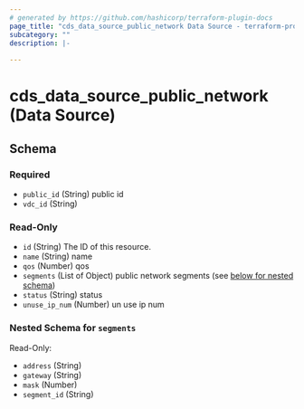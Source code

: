 ```yaml
---
# generated by https://github.com/hashicorp/terraform-plugin-docs
page_title: "cds_data_source_public_network Data Source - terraform-provider-cds"
subcategory: ""
description: |-
  
---
```


# cds_data_source_public_network (Data Source)





<!-- schema generated by tfplugindocs -->
## Schema

### Required

- `public_id` (String) public id
- `vdc_id` (String)

### Read-Only

- `id` (String) The ID of this resource.
- `name` (String) name
- `qos` (Number) qos
- `segments` (List of Object) public network segments (see [below for nested schema](#nestedatt--segments))
- `status` (String) status
- `unuse_ip_num` (Number) un use ip num

<a id="nestedatt--segments"></a>
### Nested Schema for `segments`

Read-Only:

- `address` (String)
- `gateway` (String)
- `mask` (Number)
- `segment_id` (String)
